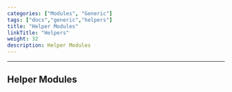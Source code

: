 ```yaml
---
categories: ["Modules", "Generic"]
tags: ["docs","generic","helpers"] 
title: "Helper Modules"
linkTitle: "Helpers"
weight: 32
description: Helper Modules
---
```

<hr>

## Helper Modules
